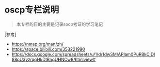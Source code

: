 # oscp专栏说明

> 本专栏的目的主要是记录socp考证的学习笔记





[参考]
- https://nmap.org/man/zh/
- https://space.bilibili.com/353221990
- https://docs.google.com/spreadsheets/u/1/d/1dwSMIAPIam0PuRBkCiDI88pU3yzrqqHkDtBngUHNCw8/htmlview#